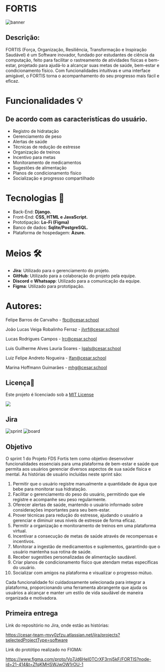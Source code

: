 # FORTIS

![banner](https://github.com/user-attachments/assets/759240ee-e3f1-4af8-9e58-f626e634feb3)

## Descrição:

FORTIS (Força, Organização, Resiliência, Transformação e Inspiração Saudável) é um Software inovador, fundado por estudantes de ciência da computação, feito para facilitar o rastreamento de atividades físicas e bem-estar, projetado para ajudá-lo a alcançar suas metas de saúde, bem-estar e condicionamento físico. Com funcionalidades intuitivas e uma interface amigável, o FORTIS torna o acompanhamento do seu progresso mais fácil e eficaz.

# Funcionalidades 💡
## De acordo com as caracteristícas do usuário.

- Registro de hidratação
- Gerenciamento de peso
- Alertas de saúde
- Técnicas de redução de estresse
- Organização de treinos
- Incentivo para metas
- Monitoramento de medicamentos
- Sugestões de alimentação
- Planos de condicionamento físico
- Socialização e progresso compartilhado

# Tecnologias 👾

- Back-End: **Django.** 
- Front-End: **CSS, HTML e JavaScript.**
- Prototipação: **Lo-Fi (Figma)**
- Banco de dados: **Sqlite/PostgreSQL.**
- Plataforma de hospedagem: **Azure.**

# Meios 🛠

- **Jira**: Utilizado para o gerenciamento do projeto.
- **GitHub**: Utilizado para a colaboração do projeto pela equipe.
- **Discord** e **Whatsapp**: Utilizado para a comunicação da equipe.
- **Figma**: Utilizado para prototipação.

# Autores:

Felipe Barros de Carvalho - fbc@cesar.school

João Lucas Veiga Robalinho Ferraz - jlvrf@cesar.school

Lucas Rodrigues Campos - lrc@cesar.school

Luis Guilherme Alves Lauria Soares - lgals@cesar.school

Luiz Felipe Andreto Nogueira - lfan@cesar.school

Marina Hoffmann Guimarães - mhg@cesar.school

## Licença📃
Este projeto é licenciado sob a [MIT License](https://opensource.org/licenses/MIT)


[![](https://img.shields.io/github/license/sourcerer-io/hall-of-fame.svg?colorB=ff0000)](https://github.com/sourcerer-io/hall-of-fame/blob/master/LICENSE.md)

## Jira

![sprint](https://cdn.discordapp.com/attachments/834546379140890624/1281585480672219207/Sprint_1_.png?ex=66dc40fd&is=66daef7d&hm=8fe3b3d054f08daeec7fc1c892238b83df6e7b435af2ab16ce180209ff88dac0&)
![board](https://cdn.discordapp.com/attachments/834546379140890624/1281585448740978698/image.png?ex=66dc40f5&is=66daef75&hm=87ea419637c7be7a8ee6cfc6e82737150ef7b444f92f58d4080654cef32e2d0d&)

## Objetivo

O sprint 1 do Projeto FDS Fortis tem como objetivo desenvolver funcionalidades essenciais para uma plataforma de bem-estar e saúde que permita aos usuários gerenciar diversos aspectos de sua saúde física e mental. As histórias de usuário incluídas neste sprint são:

1. Permitir que o usuário registre manualmente a quantidade de água que bebe para monitorar sua hidratação.
2. Facilitar o gerenciamento do peso do usuário, permitindo que ele registre e acompanhe seu peso regularmente.
3. Oferecer alertas de saúde, mantendo o usuário informado sobre considerações importantes para seu bem-estar.
4. Prover técnicas para redução do estresse, ajudando o usuário a gerenciar e diminuir seus níveis de estresse de forma eficaz.
5. Permitir a organização e monitoramento de treinos em uma plataforma virtual.
6. Incentivar a consecução de metas de saúde através de recompensas e incentivos.
7. Monitorar a ingestão de medicamentos e suplementos, garantindo que o usuário mantenha sua rotina de saúde.
8. Receber sugestões personalizadas de alimentação saudável.
9. Criar planos de condicionamento físico que atendam metas específicas do usuário.
10. Socializar com amigos na plataforma e visualizar o progresso mútuo.
    
Cada funcionalidade foi cuidadosamente selecionada para integrar a plataforma, proporcionando uma ferramenta abrangente que ajuda os usuários a alcançar e manter um estilo de vida saudável de maneira organizada e motivadora.

## Primeira entrega 
Link do repositório no Jira, onde estão as histórias:

https://cesar-team-mvy0zfzu.atlassian.net/jira/projects?selectedProjectType=software

Link do protótipo realizado no FIGMA: 

https://www.figma.com/proto/Vo7Jd6HeI0TCrXF3rnj5kF/FORTIS?node-id=21-414&t=ZfqKMHSWJwOW1rOU-1
